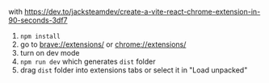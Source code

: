 with https://dev.to/jacksteamdev/create-a-vite-react-chrome-extension-in-90-seconds-3df7

1. `npm install`
2. go to [brave://extensions/](brave://extensions/) or [chrome://extensions/](chrome://extensions/)
3. turn on dev mode
4. `npm run dev` which generates `dist` folder
5. drag `dist` folder into extensions tabs or select it in "Load unpacked"

